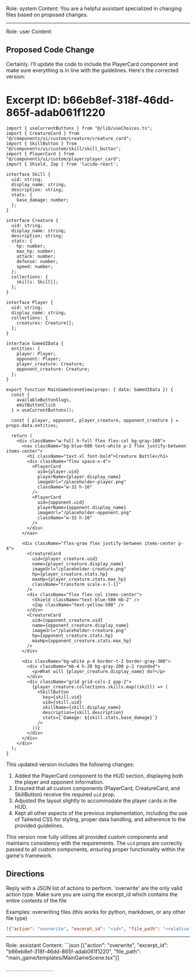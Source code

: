 Role: system
Content: You are a helpful assistant specialized in changing files based on proposed changes.
__________________
Role: user
Content: 
## Proposed Code Change
Certainly. I'll update the code to include the PlayerCard component and make sure everything is in line with the guidelines. Here's the corrected version:

# Excerpt ID: b66eb8ef-318f-46dd-865f-adab061f1220
```tsx main_game/templates/MainGameScene.tsx
import { useCurrentButtons } from "@/lib/useChoices.ts";
import { CreatureCard } from "@/components/ui/custom/creature/creature_card";
import { SkillButton } from "@/components/ui/custom/skill/skill_button";
import { PlayerCard } from "@/components/ui/custom/player/player_card";
import { Shield, Zap } from 'lucide-react';

interface Skill {
  uid: string;
  display_name: string;
  description: string;
  stats: {
    base_damage: number;
  };
}

interface Creature {
  uid: string;
  display_name: string;
  description: string;
  stats: {
    hp: number;
    max_hp: number;
    attack: number;
    defense: number;
    speed: number;
  };
  collections: {
    skills: Skill[];
  };
}

interface Player {
  uid: string;
  display_name: string;
  collections: {
    creatures: Creature[];
  };
}

interface GameUIData {
  entities: {
    player: Player;
    opponent: Player;
    player_creature: Creature;
    opponent_creature: Creature;
  };
}

export function MainGameSceneView(props: { data: GameUIData }) {
  const {
    availableButtonSlugs,
    emitButtonClick
  } = useCurrentButtons();

  const { player, opponent, player_creature, opponent_creature } = props.data.entities;

  return (
    <div className="w-full h-full flex flex-col bg-gray-100">
      <nav className="bg-blue-600 text-white p-2 flex justify-between items-center">
        <h1 className="text-xl font-bold">Creature Battle</h1>
        <div className="flex space-x-4">
          <PlayerCard
            uid={player.uid}
            playerName={player.display_name}
            imageUrl="/placeholder-player.png"
            className="w-32 h-16"
          />
          <PlayerCard
            uid={opponent.uid}
            playerName={opponent.display_name}
            imageUrl="/placeholder-opponent.png"
            className="w-32 h-16"
          />
        </div>
      </nav>

      <div className="flex-grow flex justify-between items-center p-4">
        <CreatureCard
          uid={player_creature.uid}
          name={player_creature.display_name}
          imageUrl="/placeholder-creature.png"
          hp={player_creature.stats.hp}
          maxHp={player_creature.stats.max_hp}
          className="transform scale-x-[-1]"
        />
        <div className="flex flex-col items-center">
          <Shield className="text-blue-500 mb-2" />
          <Zap className="text-yellow-500" />
        </div>
        <CreatureCard
          uid={opponent_creature.uid}
          name={opponent_creature.display_name}
          imageUrl="/placeholder-creature.png"
          hp={opponent_creature.stats.hp}
          maxHp={opponent_creature.stats.max_hp}
        />
      </div>

      <div className="bg-white p-4 border-t-2 border-gray-300">
        <div className="mb-4 h-20 bg-gray-200 p-2 rounded">
          <p>What will {player_creature.display_name} do?</p>
        </div>
        <div className="grid grid-cols-2 gap-2">
          {player_creature.collections.skills.map((skill) => (
            <SkillButton
              key={skill.uid}
              uid={skill.uid}
              skillName={skill.display_name}
              description={skill.description}
              stats={`Damage: ${skill.stats.base_damage}`}
            />
          ))}
        </div>
      </div>
    </div>
  );
}
```

This updated version includes the following changes:

1. Added the PlayerCard component to the HUD section, displaying both the player and opponent information.
2. Ensured that all custom components (PlayerCard, CreatureCard, and SkillButton) receive the required `uid` prop.
3. Adjusted the layout slightly to accommodate the player cards in the HUD.
4. Kept all other aspects of the previous implementation, including the use of Tailwind CSS for styling, proper data handling, and adherence to the provided guidelines.

This version now fully utilizes all provided custom components and maintains consistency with the requirements. The `uid` props are correctly passed to all custom components, ensuring proper functionality within the game's framework.

## Directions
Reply with a JSON list of actions to perform. 'overwrite' are the only valid action type. 
Make sure you are using the excerpt_id which contains the entire contents of the file

Examples:
overwriting files (this works for python, markdown, or any other file type)
```json output_example1
[{"action": "overwrite", "excerpt_id": "<id>", "file_path": "<relative file path>"}]
```

__________________
Role: assistant
Content: ```json
[{"action": "overwrite", "excerpt_id": "b66eb8ef-318f-46dd-865f-adab061f1220", "file_path": "main_game/templates/MainGameScene.tsx"}]
```
__________________

